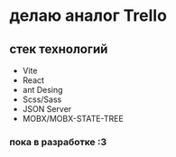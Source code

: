 # делаю аналог Trello

## стек технологий 
+ Vite
+ React
+ ant Desing
+ Scss/Sass
+ JSON Server
+ MOBX/MOBX-STATE-TREE

### пока в разработке :3

